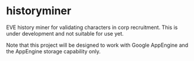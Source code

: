 historyminer
============

EVE history miner for validating characters in corp recruitment. This is under development and not suitable for use yet.

Note that this project will be designed to work with Google AppEngine and the AppEngine storage capability only.
